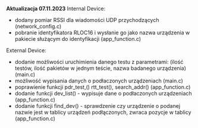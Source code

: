 **Aktualizacja 07.11.2023**
Internal Device:
- dodany pomiar RSSI dla wiadomości UDP przychodzących (network_config.c)
- pobranie identyfikatora RLOC16 i wysłanie go jako nazwa urządzenia w pakiecie służącym do identyfikacji (app_function.c)

External Device:
- dodanie możliwości uruchimienia danego testu z parametrami: (ilość testów, ilość pakietów w jednym teście, nazwa badanego urządzenia) (main.c)
- możliwość wypisania danych o podłaczonych urządzeniach (main.c)
- poprawienie funkcji pdr_test,() rtt_test(), search_addr() (app_function.c)
- dodanie funkcji dev_list() - wypisuje dane o podłaczonych urządzeniach (app_function.c)
- dodanie funkcji find_dev() - sprawdzenie czy urządzenie o podanej nazwie jest w tablicy urządzeń podłączonych, zwraca pozycje w tablicy (app_function.c)
